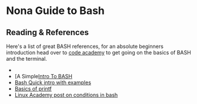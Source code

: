 # Nona Guide to Bash




## Reading & References
Here's a list of great BASH references, for an absolute beginners introduction head over to [code academy](https://www.codecademy.com/) to get going on the basics of BASH and the terminal.

* 
* [A Simple[Intro To BASH](http://tldp.org/HOWTO/Bash-Prog-Intro-HOWTO.html)
* [Bash Quick intro with examples](https://learnxinyminutes.com/docs/bash/)
* [Basics of printf](https://linuxconfig.org/bash-printf-syntax-basics-with-examples)
* [Linux Academy post on conditions in bash ](https://linuxacademy.com/blog/linux/conditions-in-bash-scripting-if-statements/)
